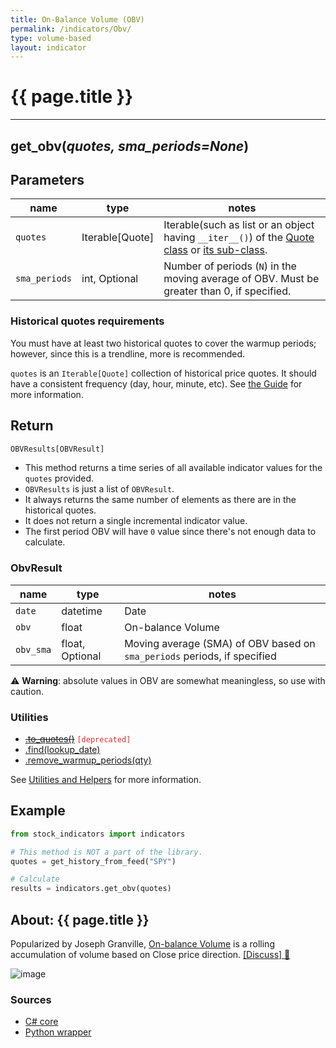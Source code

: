 ```yaml
---
title: On-Balance Volume (OBV)
permalink: /indicators/Obv/
type: volume-based
layout: indicator
---
```


# {{ page.title }}
<hr>

## **get_obv**(*quotes, sma_periods=None*)

## Parameters

| name | type | notes
| -- |-- |--
| `quotes` | Iterable[Quote] | Iterable(such as list or an object having `__iter__()`) of the [Quote class]({{site.baseurl}}/guide/#historical-quotes) or [its sub-class]({{site.baseurl}}/guide/#using-custom-quote-classes).
| `sma_periods` | int, Optional | Number of periods (`N`) in the moving average of OBV.  Must be greater than 0, if specified.

### Historical quotes requirements

You must have at least two historical quotes to cover the warmup periods; however, since this is a trendline, more is recommended.

`quotes` is an `Iterable[Quote]` collection of historical price quotes.  It should have a consistent frequency (day, hour, minute, etc).  See [the Guide]({{site.baseurl}}/guide/#historical-quotes) for more information.

## Return

```python
OBVResults[OBVResult]
```

- This method returns a time series of all available indicator values for the `quotes` provided.
- `OBVResults` is just a list of `OBVResult`.
- It always returns the same number of elements as there are in the historical quotes.
- It does not return a single incremental indicator value.
- The first period OBV will have `0` value since there's not enough data to calculate.

### ObvResult

| name | type | notes
| -- |-- |--
| `date` | datetime | Date
| `obv` | float | On-balance Volume
| `obv_sma` | float, Optional | Moving average (SMA) of OBV based on `sma_periods` periods, if specified

:warning: **Warning**: absolute values in OBV are somewhat meaningless, so use with caution.

### Utilities

- ~~[.to_quotes()]({{site.baseurl}}/utilities#convert-to-quotes)~~ <code style='color: #d32f2f; important'>[deprecated]</code>
- [.find(lookup_date)]({{site.baseurl}}/utilities#find-indicator-result-by-date)
- [.remove_warmup_periods(qty)]({{site.baseurl}}/utilities#remove-warmup-periods)

See [Utilities and Helpers]({{site.baseurl}}/utilities#utilities-for-indicator-results) for more information.

## Example

```python
from stock_indicators import indicators

# This method is NOT a part of the library.
quotes = get_history_from_feed("SPY")

# Calculate
results = indicators.get_obv(quotes)
```

## About: {{ page.title }}

Popularized by Joseph Granville, [On-balance Volume](https://en.wikipedia.org/wiki/On-balance_volume) is a rolling accumulation of volume based on Close price direction.
[[Discuss] :speech_balloon:]({{site.github.base_repository_url}}/discussions/246 "Community discussion about this indicator")

![image]({{site.charturl}}/Obv.png)

### Sources

- [C# core]({{site.base_sourceurl}}/m-r/Obv/Obv.cs)
- [Python wrapper]({{site.sourceurl}}/obv.py)
